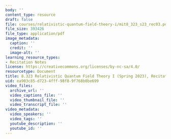 ```yaml
---
body: ''
content_type: resource
draft: false
file: courses/relativistic-quantum-field-theory-i/mit8_323_s23_rec03.pdf
file_size: 393426
file_type: application/pdf
image_metadata:
  caption: ''
  credit: ''
  image-alt: ''
learning_resource_types:
- Recitation Notes
license: https://creativecommons.org/licenses/by-nc-sa/4.0/
resourcetype: Document
title: 8.323 Relativistic Quantum Field Theory I (Spring 2023), Recitation 3
uid: ea903c85-d723-4fff-98f8-9f768b0be699
video_files:
  archive_url: ''
  video_captions_file: ''
  video_thumbnail_file: ''
  video_transcript_file: ''
video_metadata:
  video_speakers: ''
  video_tags: ''
  youtube_description: ''
  youtube_id: ''
---
```

